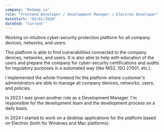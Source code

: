 ```yaml
---
company: "Redamp.io"
role: "Frontend Developer / Development Manager / Electron Developer"
dateStart: "03/01/2020"
dateEnd: "Current"
---
```


Working on intuitive cyber-security protection platform for all company devices, networks, and users.

This platform is able to find vulnerabilities connected to the company devices, networks, and users. It is also able to help with education of the users and prepare the company for cyber-security certifications and audits for regulatory purposes in a automated way (like NIS2, ISO 27001, etc.).

I implemented the whole frontend for the platform where customer's administrators are able to manage all company devices, networks, users, and policies.

In 2023 I was given another role as a Development Manager. I'm responsible for the development team and the development process on a daily basis.

In 2024 I started to work on a desktop applications for the platform based on Electron (both for Windows and Mac platforms).
